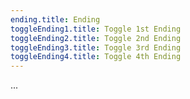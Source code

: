 ```yaml
---
ending.title: Ending
toggleEnding1.title: Toggle 1st Ending
toggleEnding2.title: Toggle 2nd Ending
toggleEnding3.title: Toggle 3rd Ending
toggleEnding4.title: Toggle 4th Ending
---
```

...
